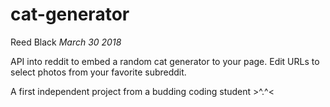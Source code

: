 # cat-generator

Reed Black
_March 30 2018_

API into reddit to embed a random cat generator to your page. Edit URLs to select photos from your favorite subreddit.

A first independent project from a budding coding student >^.^<
